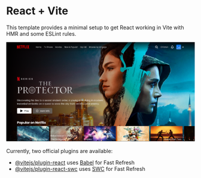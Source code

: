 # React + Vite

This template provides a minimal setup to get React working in Vite with HMR and some ESLint rules.

![netflix clone](https://github.com/suannelson123/netflix-app/blob/main/src/assets/netflix-clone.PNG)

Currently, two official plugins are available:

- [@vitejs/plugin-react](https://github.com/vitejs/vite-plugin-react/blob/main/packages/plugin-react/README.md) uses [Babel](https://babeljs.io/) for Fast Refresh
- [@vitejs/plugin-react-swc](https://github.com/vitejs/vite-plugin-react-swc) uses [SWC](https://swc.rs/) for Fast Refresh
